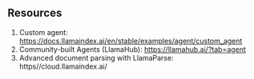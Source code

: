 ## Resources

1. Custom agent: https://docs.llamaindex.ai/en/stable/examples/agent/custom_agent
2. Community-built Agents (LlamaHub): https://llamahub.ai/?tab=agent
3. Advanced document parsing with LlamaParse: https//cloud.llamaindex.ai/
